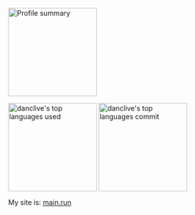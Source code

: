 <p>
  <img height="180em" src="https://github-profile-summary-cards.vercel.app/api/cards/profile-details?username=danclive&theme=default" alt="Profile summary" align="center"/>
</p>

<p>
  <img height="180em" src="http://github-profile-summary-cards.vercel.app/api/cards/repos-per-language?username=danclive&theme=default&exclude=php,Dockerfile" alt="danclive's top languages used" align="center"/>
  <img height="180em" src="http://github-profile-summary-cards.vercel.app/api/cards/most-commit-language?username=danclive&theme=default&exclude=php,Dockerfile" alt="danclive's top languages commit" align="center"/>
</p>

My site is: [main.run](https://main.run)
